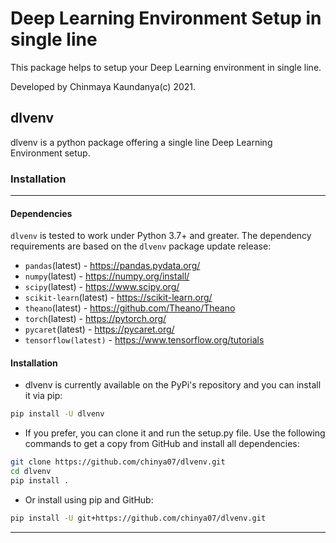 # Deep Learning Environment Setup in single line 

This package helps to setup your Deep Learning environment in single line.

Developed by Chinmaya Kaundanya(c) 2021.

## dlvenv

dlvenv is a python package offering a single line Deep Learning Environment setup. 


### Installation

---

#### Dependencies

`dlvenv` is tested to work under Python 3.7+ and greater. The dependency requirements are based on the `dlvenv` package update release:

- `pandas`(latest) - https://pandas.pydata.org/
- `numpy`(latest) - https://numpy.org/install/
- `scipy`(latest) - https://www.scipy.org/
- `scikit-learn`(latest) - https://scikit-learn.org/
- `theano`(latest) - https://github.com/Theano/Theano
- `torch`(latest) - https://pytorch.org/
- `pycaret`(latest) - https://pycaret.org/
- `tensorflow(latest)` - https://www.tensorflow.org/tutorials



#### Installation

* dlvenv is currently available on the PyPi's repository and you can install it via pip:

```bash
pip install -U dlvenv
```

* If you prefer, you can clone it and run the setup.py file. Use the following commands to get a copy from GitHub and install all dependencies:

```bash
git clone https://github.com/chinya07/dlvenv.git
cd dlvenv
pip install .
```

* Or install using pip and GitHub:

```bash
pip install -U git+https://github.com/chinya07/dlvenv.git
```

---

